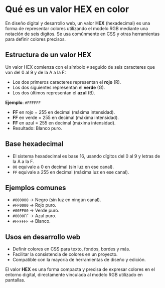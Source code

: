 # Qué es un valor HEX en color

En diseño digital y desarrollo web, un valor **HEX** (hexadecimal) es una forma de representar colores utilizando el modelo RGB mediante una notación de seis dígitos. Se usa comúnmente en CSS y otras herramientas para definir colores precisos.

## Estructura de un valor HEX
Un valor HEX comienza con el símbolo `#` seguido de seis caracteres que van del 0 al 9 y de la A a la F:
- Los dos primeros caracteres representan el **rojo** (R).
- Los dos siguientes representan el **verde** (G).
- Los dos últimos representan el **azul** (B).

**Ejemplo**: `#FFFFFF`
- **FF** en rojo = 255 en decimal (máxima intensidad).
- **FF** en verde = 255 en decimal (máxima intensidad).
- **FF** en azul = 255 en decimal (máxima intensidad).
- Resultado: Blanco puro.

## Base hexadecimal
- El sistema hexadecimal es base 16, usando dígitos del 0 al 9 y letras de la A a la F.
- `00` equivale a 0 en decimal (sin luz en ese canal).
- `FF` equivale a 255 en decimal (máxima luz en ese canal).

## Ejemplos comunes
- `#000000` → Negro (sin luz en ningún canal).
- `#FF0000` → Rojo puro.
- `#00FF00` → Verde puro.
- `#0000FF` → Azul puro.
- `#FFFFFF` → Blanco.

## Usos en desarrollo web
- Definir colores en CSS para texto, fondos, bordes y más.
- Facilitar la consistencia de colores en un proyecto.
- Compatible con la mayoría de herramientas de diseño y edición.

El valor **HEX** es una forma compacta y precisa de expresar colores en el entorno digital, directamente vinculada al modelo RGB utilizado en pantallas.

